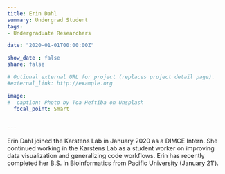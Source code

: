 ```yaml
---
title: Erin Dahl
summary: Undergrad Student
tags:
- Undergraduate Researchers

date: "2020-01-01T00:00:00Z"

show_date : false
share: false

# Optional external URL for project (replaces project detail page).
#external_link: http://example.org

image:
#  caption: Photo by Toa Heftiba on Unsplash
  focal_point: Smart
  

---
```


Erin Dahl joined the Karstens Lab in January 2020 as a DIMCE Intern. She continued working in the Karstens Lab as a student worker on improving data visualization and generalizing code workflows. Erin has recently completed her B.S. in Bioinformatics from Pacific University (January 21'). 
